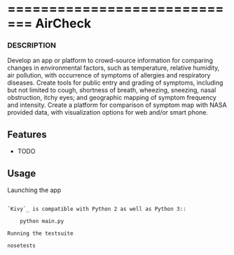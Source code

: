 =============================
AirCheck
=============================

### DESCRIPTION

Develop an app or platform to crowd-source information for comparing changes in environmental factors, such as temperature, relative humidity, air pollution, with occurrence of symptoms of allergies and respiratory diseases. Create tools for public entry and grading of symptoms, including but not limited to cough, shortness of breath, wheezing, sneezing, nasal obstruction, itchy eyes; and geographic mapping of symptom frequency and intensity. Create a platform for comparison of symptom map with NASA provided data, with visualization options for web and/or smart phone.

Features
--------

* TODO


Usage
-----

Launching the app
~~~~~~~~~~~~~~~~~

`Kivy`_ is compatible with Python 2 as well as Python 3::

    python main.py

Running the testsuite
~~~~~~~~~~~~~~~~~~~~~

    nosetests
